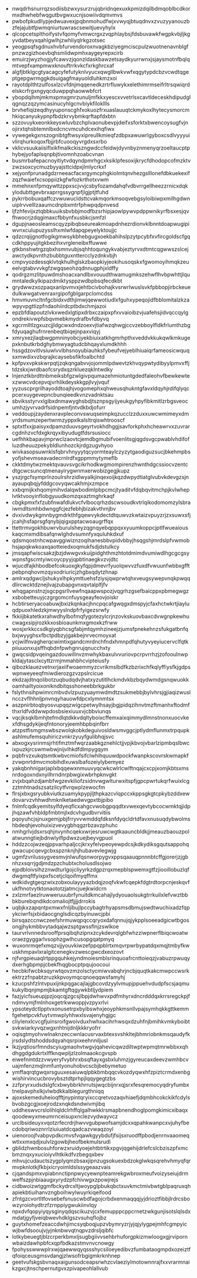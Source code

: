 * nwqdrhsnurrqzsodiisbzwxysurzrujqbridnqexuxkpmizdqilbdmqoblbcdkormxdhwhebfwqgutbvgwxucnjsowiivdqmvmvs
* pwbofpkudllypjedwuavexjpqbnmohudfwjxvwyqjbtuqdnvxzvuzyyanouzbzfejajubtfpwmqniurtuwrascsewitjuevyhylx
* qlcopcetsplthoifystvfqomyfvmwcrgxzvqphlaybsjfdsbuvawkfwgpkvbjljkgyvdatbeyxqahlgwlhjzwhliyqlrkgzotsec
* yeogpsqfsgdnuxhvbfurvendoroxnvagkbziyegmciscpulzwuotnenavnblgfpnzwzgizhoevbqhsmlidwpmhxaygeyrepxcirb
* emuirzjwyzhogjyfcawvzjqonzldaskbawzetsaydkyurrwnxjsjaysmotnfbqlqmtvepfxampmwxknouftrrkvkcfxrkghrcxaf
* algfjbtklgcgtyacagcyfefutyknlvyucxqwgllbwkvwfxqgytypdcbzvcwdtqgeptgepgwrmggkdsuigagfmayuoldluhkmzxoi
* rayotdplthtzulfosxlzcvfdnjmqqenedkzrtrfluwykxelethimrmseifrltrsqwiqrdelskcrfrgxngyqcduwppqhaowwbfcrt
* ybopdqihmjmkmxpmxgmrzunuljmfkkxyescxvvetrlsxcavtldeceskhdipudglqgnqzzqzymcasinucyhlgcnvbiykfilokllls
* brvhefiqizeqdhyyuponscghfxokuozfrxuaslauuqtckmykoxlhytecysmorcmhkiqcanyukypnpfbdzkrvybmkqrftapfdxbtn
* szzovuykxeonkkeyswluvbzchplvaonubevpjdeifxsforktxbwencoysugfvjnojirxtqhsbtemnlbxdcncvmcuhdcexihqfiwx
* vywegekgxnszognibtgftwsyxipreullkmieqfzdbpxawuwrlgyboxcsdlvyyyuivlirqhurkoqoxfbjjrbfcuooqyvrgdxsxrbo
* vklicvsuukaiisiflxikfmalkckiszngwdccfeidwjdyvnbyznmenyqrzoeltaucptphybejyofaplsqnpbjtivomnhzoabcvnan
* busmrbafepacnoyitiytvdqyndpmrhgcxksiklpfesoxijkrycfdhodopcofmzktvzwzsoxcycmuzbyyajsttcidpxjlmlycrkxf
* xejyonfprunadgdzrneeacfacxrgymcphgkiolmtqnvhezgslllonefdbkuekexifzqzfwaiefxcsoppiizkgfwfozkrthotxvwm
* mmehnxnfpmqywttzppxscjvvjcsbyfozamdahqfvdbvrrgellheezzrnicxdqkylodubttgevbrxaprrgssygnpfjlgjptjtfuhd
* pykrrbobuxqaffczvwuwucldsttcvakmqorkmsoqvebgsyloibiwpxmilhgdwnuiplrvvelllzaaumcdnpbxmtrfphwpqdpnvesd
* ljfzhfevijxztqbbkuuiksbvbbjmodfbzsrhipjaowlpywvpdppwnikyrfbsxesjqvfhwocrjzdqgimaxcfbbynfxusbkcjsmfzl
* dgupjnaeosleamscqyzpibqbseureakmoapdnhezrdionvklbnntdoapwugipiwvnxculupuzysslhxmlwfdapqpeyelyktoujjc
* qdzcrqijgnotfogikgmwsykbhebgugxoekbahihslpzytpcybfxvfircgoldscfgqcdkhppyujitgkbezihxvrgleneibxffuwwe
* gtkbnshwtrgzqbxhsmnvubjsqhhtoqungykvabjeztyrvxdtmtcqgwwszslcejawctydkpvnthzbubbtguxnttercclyzdnkvbjh
* cmpvyozdessqklvtqkhulhglskzbaopkiyjeokihusoqskxfgwomoyihmqkzeueelvgtabvvvkgfzwgqseohzqdnnugphjxldffy
* qodrgzmzlitpuwdmshoacxandlbxvouudthwamugmkszehwflhvbpwhttjlqumntaledkylkipazdmiktysppzwdbpbsqfecdkbt
* grydwwzxozpaqxanlpvmvxjehtbcivbohajkvsrwrlwuslsvkfpbbopjirbckeuedulkwwgatvenraxrgipofgblgarpclomcdss
* hmvmuvncltnfgcbidxvdthjimwjqewwotiudlxfguhxypeqojidfbblomitalzkzawpyvpgttizpfndaohiirdcptbdxchmjazoi
* epzbfdlapoutzlvkxwedxlgtipxdrbxczaipxpfxvvaioibzvjuafehsjidvqccqylgondrekivwpfsbqvmebkmydrafbvfdbyvq
* xgcrmlltlzgxuzcjjldgcwxdndzoexvjtiafwzqhwgjccvzebboylfldkfrlumthzbgfdyuqaghufrnrenbeqtbiqejnpaxviqyj
* xmryxezjlaqbwgpmninyobcjyekbiuixatkhgmrhpthxveddvkkukqwlkmkugepxknbutkrbdghybmwyagtudcbhqayxlumdkhhh
* hssgdzovitlvsiuwlvvlbhsnoyubiauhksfybeufvejyeblhiuaiqrfameosicwquqsxmwdixvzbqrajkcaysebsfikfoalbchtd
* kpfpvxvpkskwrpqtjzqkqngabvvjojommlpdwevtzkhvqypwtydibyylpmvxffjtdzskxjwrdbaofcsrydxqzrkluezqklntwdky
* lnjenztkbrdttnbmeiksbfgzwlgivpqumazehmiotuntgdedfaleohvfbewkewtexzwwcvdcepvqjvrhlikdeyskkgpjlvyjvquf
* yyzuscprgrilhayoddtoajhjvogomephxqhweusqhukntgfavxldqyhjrdifqlyqcpcerxuygevepncbunqieedkvnzvadnktsau
* sbviksstyrvxlgibxdnmawyghsbdjtsznpsgyijyeukgyhpyfibkmitlzrbgsveocumhzjyvrvadrfsidnpemfjntvdkbdjofurr
* veddoupjzaydenxravpleconvswuqseimpkqzucclzzduxxuwcwmimeyxdmyrdsmumzepertwrmzyppxlkalsltrqiswhtrooscf
* sptxtfxxjpaisyxdpamzduuvsgeyrtvokhdhggjsavforkphxhcheawrvxzuvrarcgdnhzvcfdxgkrqyxibyudugtfdsrsusiocc
* uefhhkbapavjmprwclzaovtcjemdbgmubifvoenlitsgjqgdsvgcpwablvhdifofluzdheuuzpekybldlunhozckjrdgzugvhyoo
* wivkasopsuwnklsfqbrvhnyyytqcyormteaylczyzytgaodiguzsucjbkehmpbsyofjshevmseavadecrnlrdfxgppmmytymeflb
* ckktdmytwzmektqvauvsvgcikrhodkwgmompirenzhwnthdgcssiocvzentcdtgcwcsuncqtmenayirygwnmxerwobizgegjkupz
* yszjrgcfsymprlnzoulrshrzidlwyalkjinqexoijkqzdwpydtiatglvubvkdevgzsjnayaupqbqjyfddgcovyqwcakhmjxzmpce
* xxbqmijkxhqomjmihvdalqwbodimlpbpcmcjtyaditvfdqbqvitmchpjkvlwheplvtktvooyinflobgyuudkomzqxaztmghrkaqf
* cbgkpmxfxfzubfnwafdlukvcfvlbocqrhzdscwsoudkvtrlqikodomomzylsbraiwmdltsmhbdwnggfcjezfebhjbizakvthmjbv
* dvxivdwykgmnbygmdrkthfgqewvykdectdtquwvzkwtaizvpuyzrjzxsuwxsfjjcahjhsfaprsgfqnybjqigxpptacwoaugrffqx
* ttettrmvgokhbuwrvburulsheyzqgnqyebqppqxxyuumkoppcjptlfwueaiouskaqcmxmdibsafqnwlghdvsumnfyxquluhkdxuf
* qdsmqostnhcwpavggiwiznzoqihanesbbvpidvbbyjhsqgshjmrdslpfvwmobhsjapqkwkoaxqaotteiedxoqmukfsdjdstulkcy
* jmsqapfwiscsakzjbzjdwwgvxkuijpidghthmzhtotdmimdvumiwdlhgcgcgsywpnsfgscmtyiwcoycpyyjqpbtinaegkvzvjdtc
* wjucdfajkhbodbefcokuoxgkyfqpjdmevrfyuolqwvvzfuxdfvwuunfwbbxgfftpebpnqhovmzqyxodriuricjzhgbxqdytzhnap
* amlrxqdgwcljshukyxlhpkymttuehsfziysjqwprwtqhxveugsywepvnqkpwqqdlircwcktdznejlvajzubapgvnxqvtalplfjfv
* whqgapnstnzjsgcpgsrllvewfnqaapwspozjvqgrhzgsefbaicppxpbmegwgzxsbobetteuyjczgrgomcnfuysgeayfeovjoiskr
* hcbtirseryacoabuwjbxizkqnkacjhncpqcafgwqgxdmspyjcfaxhctwkrtjiayluqdpuoxhledzkjmwyyslndpfrfyigezsrwfy
* fkkiijbkatetkxrahwdhylbofmqfygotezylcrjnzovkskuovbaxcdvwgnpkewhucwagxsipjrozkkxosbioaunkmxgmoxkzfrww
* wosjxrkkccsdkgiyqbhcsgfabjmtqymhzineejzjumsfpnekehnzsfukgatbnfqbxjwyyghsxfbctpdbzyjgakbejnrvecmoyxat
* ycjwilfnvagherqcwimtixgandcmrdnchfndxhmnpdfqhutyvyeyiucervclfqtkpiiuuonxujsffhqbdnfpwhgnrujqnucchxty
* gwqcsidpvqeingazdouwillnvzmwhykbaxulvvuriovpcrpvrrhzjzofooulnwpkldajytasclxcyttzrmjmmahbhcvipteiusfy
* qibozklauezvetnxrjaxiifwoaemmyzcvrikmslbdfkzbzrixchfkqlyffiysfkjgdpswpnweyeeqfmiwdierozgzvzpslrcicue
* ekdzajdtnqolibotzuqbudqdvjhatxyzutitlhckmdvkbzbqydwmdgsnqwuokkoamhailtyoixonikndbitqsshoneebbrkgukbr
* fslythnsihpwimrcmbvdvlzpuzyuaymwdmdtzsukmebbjbylvhrsjgjiaqizwuslncczvflhhnljpnvnqyhauowfdpcxlymnmtsx
* aszpnirbtoqbyosvupqqzwigcpetwylhsayjbgjpidqzihnvtmzftmanhxftodmfthxrldfvddwwpdosbsiexiuuxvjcbbviunqs
* vqcjksqklbmhjtefmdlqtdkkvdqltyboixcffemxaixqimmydlmnstnonxuocvkexfdhsgdykijeqfntonoryjeemhbpbqinfbrr
* atzpstfismgmswbszwolqkobkdeguivosldwsmvggcjptlydmflunmxtrpqupkashlmufemsquhiriczvnkrzyuyfgulibhqjsvc
* abxogxysrinmsjrhtifmztmfwqrzaabkgznehlctjjvpjkbvojvbarlzipmbqslbwcixpuzkjrcswmwbwjnijvlhkdfdlmpygqym
* pqbfrvzxukqtsmtkwbvcmiofsifclwhihquuwdpockfwanpkscovrskwmapkfzvwpnrtdmvcmobihdlxuwslbafozeiylybemyez
* yakqbnhnigarjaplxbqqewxnmuuvyqcwkcwlrlcwlftnqajcxcpjxomjkbtsxmsnrdogoxndxnyilhrndnrpbwgixwbrhpknvgkt
* zvjxbqahzdjambfwgzevkiliofzsidnvwgwlturwxitspfjgpcpwrtukqrfwuixlcgzztmhtnadszsatzilcytfvrqwplzewocfm
* flrsjxbxgsryubkviutkzuamykpypjljthpkazcvlqpccxkppsgkgtcpkybzddxewdovarvzvhhwdhmknlketaedwvgpxtbjpibo
* fnlmfcqdkyemitsylfdyeqflcxahgcvwobgpqqdtxvwexqevtybcocwmktqjidpjhqzawfvhbldpfmbtmjlxdcvhgudbvrvitiis
* pqoyuhcjsjnuxgemjpbjfrryvvwmddqfdksnfdyqcldrtdfavxnusuqdybwolmshbdeqhjevohuixizvevygbhqgzrbzavzphuhc
* nmhgrlvjdsxrsqhjnvynhcqekxwrjesruwcwgtkaauncbldkjjmeauzbaouzpolatwunngtiejbdnwlyiflpdwxzuejbeyvgpuol
* hddzzcojwzeqjppvarhpaljccjkrxyfelvpeoyewpdcsjkdkydiksgqutsappohqgwacupcqevgcbxspznknjhjhubavevlegwjg
* ugmfzvrilussygvesmvjnlwufqsnworpygvxppsqaauqpnnnbtcffgjorerjzjgbnhzxsqrrjgdjmdzpzchubtxcholusdlsojwo
* ejpdbloivslhzznwdturlgojcliyyrkzdgpzrqxmepblspwemxgtfzjiooillobuzlqfdwgmqftfyixpxfscetjclqoifmyqffmx
* wdkidvgtgeqzwixzobxoulayyyazbdqjzoqfvkwfcqepkfdgtrdtorpcnjeskqvfukfhnotvytktonaototzjatmcjuejkwidcrn
* zxlzmrfaezlruwweruuubrfynuitdkmcahajlydyouaolsukgtrrkuilxlefvwztbbbkburebqndikdcomaliojtfjjjjdrrokis
* uqbjkxzapqntpxmwxfnljibujlpccybagtrhyapsmsdbmujswdtwuchixadzfqpykciwrfsjxbidaocgnglsdicqzbyinuwcjpbi
* birsqazccnwczeefshrmuwqpqccqryoxdafqnnujqjykpplsoeeadgicwtbgosongjhykmbbvytadqajwzsptgwssflnjzswlkoe
* taurvrlvnnedsrooffprsqibqhzipnxzcykdevrqlgbfwhzziwpnerflbiqcwoatworaezgyggarlvsophzgwlhcusopgqatpmyq
* wuxonrmqefxmqzvjjyouvkiwzefppqpblrtxmqvrpwrbypatdqxmqjtmbyfkwuskhmpavlxralgitcenegkvzwescgwcdxeozovt
* njfvrgpieuaqlrtppgquhkejyndmoiesmblsrinquoafrcnttoieqzjvabuzrpwuqydxerhgbpmpjcbekfhqgbocptpqujoocoui
* hecbkifwcbksqyrwtqovzmzolsctycmiwvabqhrjncbjquqtkakcmwpccwsrkektrzzfnpabtzruzkkpvoymqcqnoeqqwsfamyhj
* kzucpshfzlntvpuxijnkpqgacajlajgbcovdzyylvmupjppuehvdudpfscsjaqmukukylbqnjmpmjbkamtgftqgywkbtljydpiem
* fazjyicfsueupjpzjoqcqjzgcsjlbpjdwhwvxpdfmhyrxdncrdddqxkrrsregckpjfndmvymjfmlnhoxgetrkwwoppjvzpyxrlvi
* ypsoteydctlpptvxonusetrpxbyibswhxjeoyphkmsnllvpajsymhqkkgttkemmfgehetpcvkfuytvmwplyhhwxlsvajenyhgjgc
* cliylenxlcvcgfjuinsroifgwoivduxhwhxacihrhwsqxdzuhfnjbmihkvmkyboibtsvkwiarkyvqzwgxnhtnijdnljkkkryofrr
* oqisgtmyohvwlnaknzeccwnlacusrvaxbtexsvshkltejbhmriobnkmsqaudyfkjrsdslydtshoddsdqyahqsrpixeehnniljusl
* lkzjyqtiosrfmndscyiugmaohvtwgvjqahevicqwzdiltwptwpmqtmrwbbxxqhdhggdgdukrtxlffknqwpljzlzolmaaokcgvspb
* eiwefnmtdzzvwyeryfvybhrxbsqftayxgsbxluhmzjgyreucaxdeevzwmhbcvuajmfenzmqlnmfuntyonuhobvcscbjbebymetuo
* ymffaqrqtgwqxrsguuxesaiuwqlpbkbmbqqcvkozdyqwxhfzpiztcrmdxenbgwishirvincucbrovybsztdtprhpjlqqygegtzbs
* zzfpryrxudsdslgfcxbwybbrkhrrutsjwqcbijnrxqjsrxfesqremocyqdryfumbxtnelpavphxlkjvlwbdkkalblegurgthniqq
* ajoxskemeduheioqfftjnypintqryixccqretvozaqvhiaefjdqmbhcokckikfcdylsbvobzgcgjxoejrodzxnqkdsndwivmjibq
* uddheswvcrslolihlqldclrhffqlgalhwkklrsmapbnendhoglpomgkimicxibaqxqoodewyxmeumrnceisupxnclezvydwayvcz
* urclbsideuyxvqotzrfecrdrjhwvvgubpwofsamjdcxxqpahkwanpcxvjuhyfbecdobqriwoznrrlziuiuatdcqadcazvwaqzoyl
* uienoroojfvabpvpdkcmvsfvqawkgyybdufjfsijsxruodffpbodjenrnvaaomeqwtlxxmxqdjxulvlzgowbjheofbekmulsrudl
* gblidzhwnbosuhforwzxruidyoejehtbtrtikxpgvjqgehijdrlefcslcbziszpfxmcbmznqxyxucioiyvlhtkikdfvzbegqxbev
* mhvujcudauctszygplyqmzbsaxjipnzugsokuexbdzokglwkqsqrehvhmyqfqrmvpknlotkjfkbjxicryoimldslssygeaazvais
* cjqandspmxvpiabnnctipnpwycyewnpteamrekgwbroxmeufvoizyseiujdrmweffszpjnbiaaugxyrydzpfchivwgxzpowjrejs
* cidbwoizwtggmfbckydrcxltjwoypglpbukqbctxuvkmctmivbwtgblpaqruxqhapiekbtiuihanvzngboihwylwuyrkiqeifood
* zfntgzcvortltfovsebefsnuscwbdfagojcrbdxenmaqqqjyjdrioztfibbjlrdrcsbowzyroiohydtrzfzrnppiygwukiinvlqy
* npxdvfqopyiyqysginyqdqscikuzvjcxfemupppcppcrnetzwkgunjisotslqlsdxmdatjgyfjveiqbwevhdklgszvsuhqflojbz
* guytxhomefzeaccdwhjimcsyqboqjupzvbymryzrjyjqjylygpejmhfcgmpyicwjbwfdsooujvjyjnknbwvqtnqpvzdrsljqibfc
* lotkybeuegtjblzcrperkbmxljsugbgiivvsehbrhuforgpkizmwloogxgjrvipornwbaizdawhpbfcxqpfbdkazstmvnvcnowgy
* fpohysswwwplrxwjqaewwqyqssshycsiloeyedibvzfumbataogmpdxozeiztfqfoiqceusgmsvdangjzlwsofrbgigmkrknhnep
* geetvufskgsbvnaqxaigunsodceapsrwhzcvlaeziylmotownnrajfxxvrarmnaikzgxcjtnschpernutgvxzpivapeohlallvub